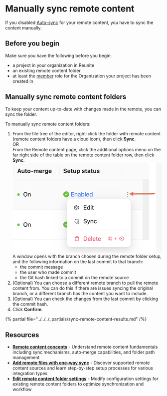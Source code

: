 # Manually sync remote content

If you disabled [Auto-sync](./remote-content.md#auto-sync-and-auto-merge) for your remote content, you have to sync the content manually.

## Before you begin

Make sure you have the following before you begin:

- a project in your organization in Reunite
- an existing remote content folder
- at least the [member](../../../access/roles.md#organization-roles) role for the Organization your project has been created in

## Manually sync remote content folders

To keep your content up-to-date with changes made in the remote, you can sync the folder.

To manually sync remote content folders:

1. From the file tree of the editor, right-click the folder with remote content (remote content folders have a cloud icon), then click **Sync**. \
   OR \
   From the Remote content page, click the additional options menu on the far right side of the table on the remote content folder row, then click **Sync**. \
  ![Open options menu on Reunite's Remote content page](../../images/reunite-remote-content-options.png) \
    A window opens with the branch chosen during the remote folder setup, and the following information on the last commit to that branch:
      * the commit message
      * the user who made commit
      * the Git hash linked to a commit on the remote source
2. (Optional) You can choose a different remote branch to pull the remote content from.
    You can do this if there are issues syncing the original branch, or a different branch has the content you want to include.
3. (Optional) You can check the changes from the last commit by clicking the commit hash.
4. Click **Confirm**.

{% partial file="../../../_partials/sync-remote-content-results.md" /%}

## Resources

- **[Remote content concepts](./remote-content.md)** - Understand remote content fundamentals including sync mechanisms, auto-merge capabilities, and folder path management
- **[Add remote files with one-way sync](./index.md)** - Discover supported remote content sources and learn step-by-step setup processes for various integration types
- **[Edit remote content folder settings](./edit-remote-content-folder.md)** - Modify configuration settings for existing remote content folders to optimize synchronization and workflow
